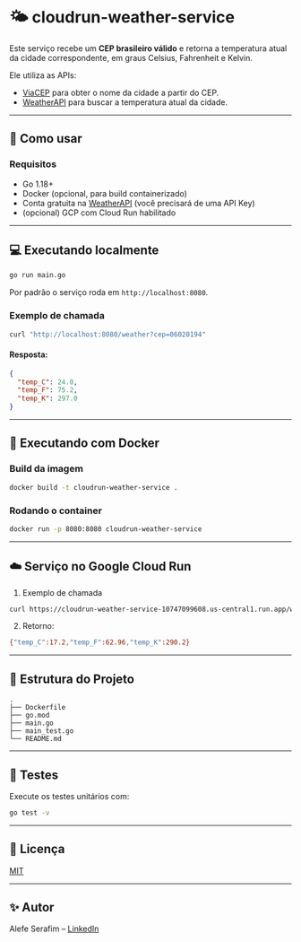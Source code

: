 # 🌤️ cloudrun-weather-service

Este serviço recebe um **CEP brasileiro válido** e retorna a temperatura atual da cidade correspondente, em graus Celsius, Fahrenheit e Kelvin.

Ele utiliza as APIs:
- [ViaCEP](https://viacep.com.br/) para obter o nome da cidade a partir do CEP.
- [WeatherAPI](https://www.weatherapi.com/) para buscar a temperatura atual da cidade.

---

## 🚀 Como usar

### Requisitos

- Go 1.18+
- Docker (opcional, para build containerizado)
- Conta gratuita na [WeatherAPI](https://www.weatherapi.com/) (você precisará de uma API Key)
- (opcional) GCP com Cloud Run habilitado

---

## 💻 Executando localmente

```bash
go run main.go
````

Por padrão o serviço roda em `http://localhost:8080`.

### Exemplo de chamada

```bash
curl "http://localhost:8080/weather?cep=06020194"
```

#### Resposta:

```json
{
  "temp_C": 24.0,
  "temp_F": 75.2,
  "temp_K": 297.0
}
```

---

## 🐳 Executando com Docker

### Build da imagem

```bash
docker build -t cloudrun-weather-service .
```

### Rodando o container

```bash
docker run -p 8080:8080 cloudrun-weather-service
```

---

## ☁️ Serviço no Google Cloud Run

1. Exemplo de chamada

```bash
curl https://cloudrun-weather-service-10747099608.us-central1.run.app/weather?cep=06020194
```

2. Retorno:

```bash
{"temp_C":17.2,"temp_F":62.96,"temp_K":290.2}
```
---

## 📂 Estrutura do Projeto

```
.
├── Dockerfile
├── go.mod
├── main.go
├── main_test.go
└── README.md
```
---

## 🧪 Testes

Execute os testes unitários com:

```bash
go test -v
```

---

## 📄 Licença

[MIT](LICENSE)

---

## ✨ Autor

Alefe Serafim – [LinkedIn](https://www.linkedin.com/in/alefeserafim)
